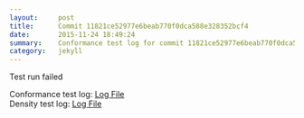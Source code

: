 ```yaml
---
layout:     post
title:      Commit 11821ce52977e6beab770f0dca588e328352bcf4
date:       2015-11-24 18:49:24
summary:    Conformance test log for commit 11821ce52977e6beab770f0dca588e328352bcf4.
category:   jekyll
---
```


Test run failed

Conformance test log: [Log File](http://s3-us-west-2.amazonaws.com/kraken-e2e-logs/conformance/kraken_11821ce52977e6beab770f0dca588e328352bcf4_conformance.log)   
Density test log: [Log File](http://s3-us-west-2.amazonaws.com/kraken-e2e-logs/conformance/kraken_11821ce52977e6beab770f0dca588e328352bcf4_density.log)    

